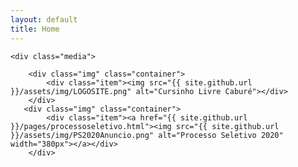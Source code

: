 ```yaml
---
layout: default
title: Home
---
```

<html lang="en">
<body>

    <div class="media">

        <div class="img" class="container">
            <div class="item"><img src="{{ site.github.url }}/assets/img/LOGOSITE.png" alt="Cursinho Livre Caburé"></div>
        </div>
	   <div class="img" class="container">
            <div class="item"><a href="{{ site.github.url }}/pages/processoseletivo.html"><img src="{{ site.github.url }}/assets/img/PS2020Anuncio.png" alt="Processo Seletivo 2020" width="380px"></a></div>
        </div>
  </div>

</body>



</html>